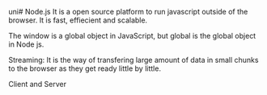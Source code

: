 uni# Node.js
It is a open source platform to run javascript outside of the browser. It is fast, effiecient and scalable.

The window is a global object in JavaScript, but global is the global object in Node js.



Streaming: It is the way of transfering large amount of data in small chunks to the browser as they get ready little by little.

Client and Server 
